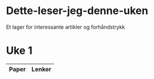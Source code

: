 # Dette-leser-jeg-denne-uken

Et lager for interessante artikler og forhåndstrykk

# Uke 1

| **Paper** | **Lenker** |
| ------------- | ------------- |